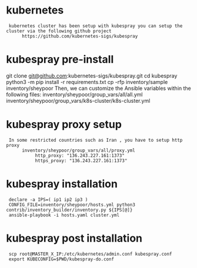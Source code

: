 # kubernetes
     kubernetes cluster has been setup with kubespray you can setup the cluster via the following github project 
          https://github.com/kubernetes-sigs/kubespray
# kubespray pre-install
   git clone git@github.com:kubernetes-sigs/kubespray.git
          cd kubespray
          python3 -m pip install -r requirements.txt
          cp -rfp inventory/sample inventory/sheypoor
   Then, we can customize the Ansible variables within the following files:
          inventory/sheypoor/group_vars/all/all.yml
          inventory/sheypoor/group_vars/k8s-cluster/k8s-cluster.yml  
# kubespray proxy setup 
     In some restricted countries such as Iran , you have to setup http proxy 
          inventory/sheypoor/group_vars/all/proxy.yml
               http_proxy: "136.243.227.161:1373"
               https_proxy: "136.243.227.161:1373"
# kubespray installation
     declare -a IPS=( ip1 ip2 ip3 )
     CONFIG_FILE=inventory/sheypoor/hosts.yml python3 contrib/inventory_builder/inventory.py ${IPS[@]}
     ansible-playbook -i hosts.yaml cluster.yml
# kubespray post installation 
     scp root@MASTER_X_IP:/etc/kubernetes/admin.conf kubespray.conf
     export KUBECONFIG=$PWD/kubespray-do.conf



